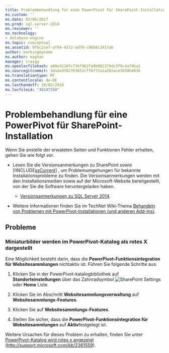 ```yaml
---
title: Problembehandlung für eine PowerPivot für SharePoint-Installation | Microsoft-Dokumentation
ms.custom: ''
ms.date: 03/06/2017
ms.prod: sql-server-2014
ms.reviewer: ''
ms.technology:
- database-engine
ms.topic: conceptual
ms.assetid: 97bc2ce7-af04-4372-ad79-c96b8c3417ab
author: markingmyname
ms.author: maghan
manager: craigg
ms.openlocfilehash: a80e3134fc734f962fa9b082374dc3f9c4a74ba2
ms.sourcegitcommit: 3da2edf82763852cff6772a1a282ace3034b4936
ms.translationtype: MT
ms.contentlocale: de-DE
ms.lasthandoff: 10/02/2018
ms.locfileid: "48147250"
---
```

# <a name="troubleshoot-a-powerpivot-for-sharepoint-installation"></a>Problembehandlung für eine PowerPivot für SharePoint-Installation
  Wenn Sie anstelle der erwateten Seiten und Funktionen Fehler erhalten, gehen Sie wie folgt vor.  
  
-   Lesen Sie die Versionsanmerkungen zu SharePoint sowie [!INCLUDE[ssCurrent](../../includes/sscurrent-md.md)] , um Problemumgehungen für bekannte Installationsprobleme zu finden. Die Versionsanmerkungen werden mit den Installationsmedien sowie auf der Microsoft-Website bereitgestellt, von der Sie die Software heruntergeladen haben.  
  
    -   [Versionsanmerkungen zu SQL Server 2014](http://technet.microsoft.com/library/dn169381\(v=sql.15\).aspx).  
  
-   Weitere Informationen finden Sie im TechNet Wiki-Thema [Behandeln von Problemen mit PowerPivot-Installationen (und anderen Add-Ins)](http://social.technet.microsoft.com/wiki/contents/articles/13737.troubleshooting-installations-of-powerpivot-and-other-add-ins.aspx).  
  
## <a name="issues"></a>Probleme  
  
### <a name="powerpivot-gallery-thumbnail-images-show-as-a-red-x"></a>Miniaturbilder werden im PowerPivot-Katalog als rotes X dargestellt  
 Eine Möglichkeit besteht darin, dass die **PowerPivot-Funktionsintegration für Websitesammlungen** nichtaktiv ist. Führen Sie folgende Schritte aus:  
  
1.  Klicken Sie in der PowerPivot-katalogbibliothek auf **Standorteinstellungen** über das Zahnradsymbol ![SharePoint Settings](../../../2014/analysis-services/media/as-sharepoint2013-settings-gear.gif "SharePoint-Einstellungen") oder **Home** Liste.  
  
2.  Klicken Sie im Abschnitt **Websitesammlungsverwaltung** auf **Websitesammlungs-Features**.  
  
3.  Klicken Sie auf **Websitesammlungs-Features**.  
  
4.  Stellen Sie sicher, dass die **PowerPivot-Funktionsintegration für Websitesammlungen** auf **Aktiv**festgelegt ist.  
  
 Weitere Ursachen für dieses Problem zu erhalten, finden Sie unter [PowerPivot-Katalog wird rotes x angezeigt](http://support.microsoft.com/kb/2361559) (http://support.microsoft.com/kb/2361559).  
  
  

